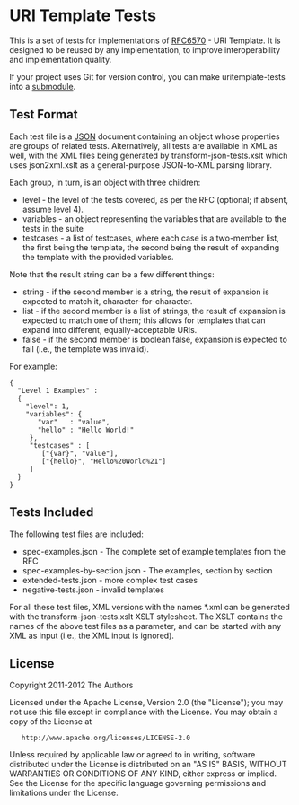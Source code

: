 
URI Template Tests
==================

This is a set of tests for implementations of
[RFC6570](http://tools.ietf.org/html/rfc6570) - URI Template. It is designed
to be reused by any implementation, to improve interoperability and
implementation quality.

If your project uses Git for version control, you can make uritemplate-tests into a [submodule](http://help.github.com/submodules/).

Test Format
-----------

Each test file is a [JSON](http://tools.ietf.org/html/RFC6627) document
containing an object whose properties are groups of related tests.
Alternatively, all tests are available in XML as well, with the XML files
being generated by transform-json-tests.xslt which uses json2xml.xslt as a
general-purpose JSON-to-XML parsing library.

Each group, in turn, is an object with three children:

* level - the level of the tests covered, as per the RFC (optional; if absent,
  assume level 4).
* variables - an object representing the variables that are available to the
  tests in the suite
* testcases - a list of testcases, where each case is a two-member list, the
  first being the template, the second being the result of expanding the 
  template with the provided variables.

Note that the result string can be a few different things:

* string - if the second member is a string, the result of expansion is 
  expected to match it, character-for-character.
* list - if the second member is a list of strings, the result of expansion
  is expected to match one of them; this allows for templates that can 
  expand into different, equally-acceptable URIs.
* false - if the second member is boolean false, expansion is expected to
  fail (i.e., the template was invalid).

For example:

    {
      "Level 1 Examples" : 
      {
        "level": 1,
        "variables": {
           "var"   : "value",
           "hello" : "Hello World!"
         },
         "testcases" : [
            ["{var}", "value"],
            ["{hello}", "Hello%20World%21"]
         ]
      }
    }


Tests Included
--------------

The following test files are included:

* spec-examples.json - The complete set of example templates from the RFC
* spec-examples-by-section.json - The examples, section by section
* extended-tests.json - more complex test cases
* negative-tests.json - invalid templates

For all these test files, XML versions with the names *.xml can be
generated with the transform-json-tests.xslt XSLT stylesheet. The XSLT
contains the names of the above test files as a parameter, and can be
started with any XML as input (i.e., the XML input is ignored).

License
-------

   Copyright 2011-2012 The Authors

   Licensed under the Apache License, Version 2.0 (the "License");
   you may not use this file except in compliance with the License.
   You may obtain a copy of the License at

       http://www.apache.org/licenses/LICENSE-2.0

   Unless required by applicable law or agreed to in writing, software
   distributed under the License is distributed on an "AS IS" BASIS,
   WITHOUT WARRANTIES OR CONDITIONS OF ANY KIND, either express or implied.
   See the License for the specific language governing permissions and
   limitations under the License.


